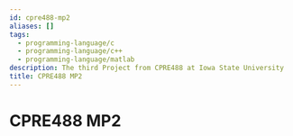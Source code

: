 ```yaml
---
id: cpre488-mp2
aliases: []
tags:
  - programming-language/c
  - programming-language/c++
  - programming-language/matlab
description: The third Project from CPRE488 at Iowa State University
title: CPRE488 MP2
---
```


# CPRE488 MP2
